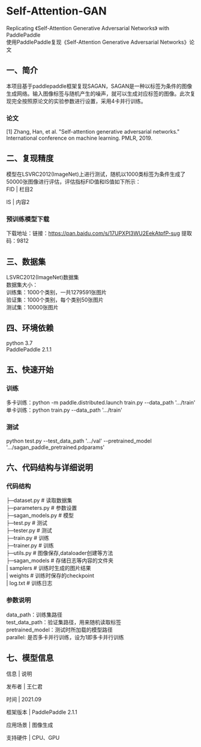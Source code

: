# Self-Attention-GAN
Replicating 《Self-Attention Generative Adversarial Networks》 with PaddlePaddle  
使用PaddlePaddle复现《Self-Attention Generative Adversarial Networks》论文

## 一、简介
本项目基于paddlepaddle框架复现SAGAN，SAGAN是一种以标签为条件的图像生成网络。输入图像标签与随机产生的噪声，就可以生成对应标签的图像。此次复现完全按照原论文的实验参数进行设置，采用4卡并行训练。
### 论文
[1] Zhang, Han, et al. "Self-attention generative adversarial networks." International conference on machine learning. PMLR, 2019.

## 二、复现精度
模型在LSVRC2012(ImageNet)上进行测试，随机以1000类标签为条件生成了50000张图像进行评估，评估指标FID值和IS值如下所示：  
FID | 栏目2 

IS | 内容2 

### 预训练模型下载
下载地址：链接：https://pan.baidu.com/s/17UPXPI3WU2EekAtpfP-sug  提取码：9812

## 三、数据集
LSVRC2012(ImageNet)数据集  
数据集大小：  
  训练集：1000个类别，一共1279591张图片  
  验证集：1000个类别，每个类别50张图片  
  测试集：10000张图片
  
## 四、环境依赖
python 3.7  
PaddlePaddle 2.1.1

## 五、快速开始
### 训练
多卡训练：python -m paddle.distributed.launch train.py --data_path '.../train'  
单卡训练：python train.py --data_path '.../train'  

### 测试
python test.py --test_data_path '.../val' --pretrained_model '.../sagan_paddle_pretrained.pdparams'

## 六、代码结构与详细说明
### 代码结构
├─dataset.py                                            # 读取数据集  
├─parameters.py                                         # 参数设置  
├─sagan_models.py                                       # 模型  
├─test.py                                               # 测试  
├─tester.py                                             # 测试  
├─train.py                                              # 训练  
├─trainer.py                                            # 训练  
├─utils.py                                              # 图像保存,dataloader创建等方法  
├─sagan_models                                          # 存储日志等内容的文件夹  
|  samplers                                             # 训练时生成的图片结果  
|  weights                                              # 训练时保存的checkpoint  
|  log.txt                                              # 训练日志  

### 参数说明
data_path：训练集路径  
test_data_path：验证集路径，用来随机读取标签  
pretrained_model：测试时所加载的模型路径  
parallel: 是否多卡并行训练，设为1即多卡并行训练

## 七、模型信息
信息 | 说明 

发布者 | 王仁君

时间 | 2021.09

框架版本 | PaddlePaddle 2.1.1

应用场景 | 图像生成

支持硬件 | CPU、GPU
